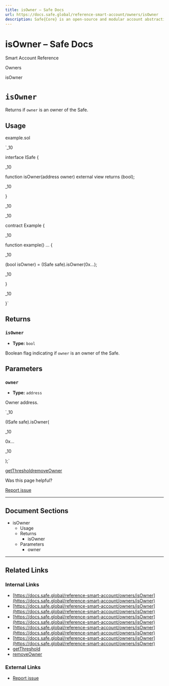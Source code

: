 ```yaml
---
title: isOwner – Safe Docs
url: https://docs.safe.global/reference-smart-account/owners/isOwner
description: Safe{Core} is an open-source and modular account abstraction stack. Learn about its features and how to use it.
---
```


# isOwner – Safe Docs

Smart Account Reference

Owners

isOwner

# `isOwner`

Returns if `owner` is an owner of the Safe.

## Usage



example.sol

`_10

interface ISafe {

_10

function isOwner(address owner) external view returns (bool);

_10

}

_10

_10

contract Example {

_10

function example() … {

_10

(bool isOwner) = (ISafe safe).isOwner(0x...);

_10

}

_10

}`

## Returns

### `isOwner`

- **Type:** `bool`

Boolean flag indicating if `owner` is an owner of the Safe.

## Parameters

### `owner`

- **Type:** `address`

Owner address.

`_10

(ISafe safe).isOwner(

_10

0x...

_10

);`

[getThreshold](/reference-smart-account/owners/getThreshold "getThreshold")[removeOwner](/reference-smart-account/owners/removeOwner "removeOwner")

Was this page helpful?

[Report issue](https://github.com/safe-global/safe-docs/issues/new?assignees=&labels=nextra-feedback&projects=&template=nextra-feedback.yml&title=%5BFeedback%5D+)

---

## Document Sections

- isOwner
  - Usage
  - Returns
    - isOwner
  - Parameters
    - owner

---

## Related Links

### Internal Links

- [https://docs.safe.global/reference-smart-account/owners/isOwner](https://docs.safe.global/reference-smart-account/owners/isOwner)
- [https://docs.safe.global/reference-smart-account/owners/isOwner](https://docs.safe.global/reference-smart-account/owners/isOwner)
- [https://docs.safe.global/reference-smart-account/owners/isOwner](https://docs.safe.global/reference-smart-account/owners/isOwner)
- [https://docs.safe.global/reference-smart-account/owners/isOwner](https://docs.safe.global/reference-smart-account/owners/isOwner)
- [https://docs.safe.global/reference-smart-account/owners/isOwner](https://docs.safe.global/reference-smart-account/owners/isOwner)
- [getThreshold](https://docs.safe.global/reference-smart-account/owners/getThreshold)
- [removeOwner](https://docs.safe.global/reference-smart-account/owners/removeOwner)

### External Links

- [Report issue](https://github.com/safe-global/safe-docs/issues/new?assignees=&labels=nextra-feedback&projects=&template=nextra-feedback.yml&title=%5BFeedback%5D+)
